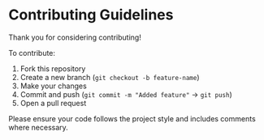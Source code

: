 # Contributing Guidelines

Thank you for considering contributing!

To contribute:
1. Fork this repository
2. Create a new branch (`git checkout -b feature-name`)
3. Make your changes
4. Commit and push (`git commit -m "Added feature"` → `git push`)
5. Open a pull request

Please ensure your code follows the project style and includes comments where necessary.
